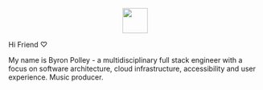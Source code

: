 <p align="center">
  <a href="https://byronpolley.com" target="_blank">
    <img width="50em" height="50em" src="https://byronpolley.com/avatar.png">
  </a>
</p

<h2> Hi Friend ♡</h2>

My name is Byron Polley - a multidisciplinary full stack engineer with a focus on software architecture, cloud infrastructure, accessibility and user experience. Music producer.

<!-- <h3> 🛠 &nbsp;Tech Stack</h3>

  ![Next.js](https://img.shields.io/badge/-Next.js-0A1A2F?style=flat&logo=next.js) -->
